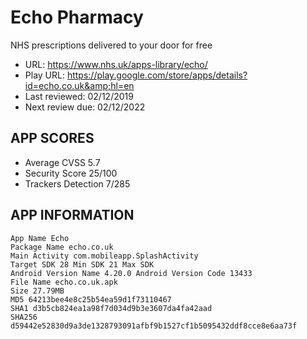 # Echo Pharmacy

NHS prescriptions delivered to your door for free

* URL: https://www.nhs.uk/apps-library/echo/
* Play URL: https://play.google.com/store/apps/details?id=echo.co.uk&amp;hl=en
* Last reviewed: 02/12/2019
* Next review due: 02/12/2022

## APP SCORES

* Average CVSS 5.7
* Security Score 25/100
* Trackers Detection 7/285

## APP INFORMATION

```
App Name Echo
Package Name echo.co.uk
Main Activity com.mobileapp.SplashActivity
Target SDK 28 Min SDK 21 Max SDK
Android Version Name 4.20.0 Android Version Code 13433
File Name echo.co.uk.apk
Size 27.79MB
MD5 64213bee4e8c25b54ea59d1f73110467
SHA1 d3b5cb824ea1a98f7d034d9b3e3607da4fa42aad
SHA256 d59442e52830d9a3de1328793091afbf9b1527cf1b5095432ddf8cce8e6aa73f
```